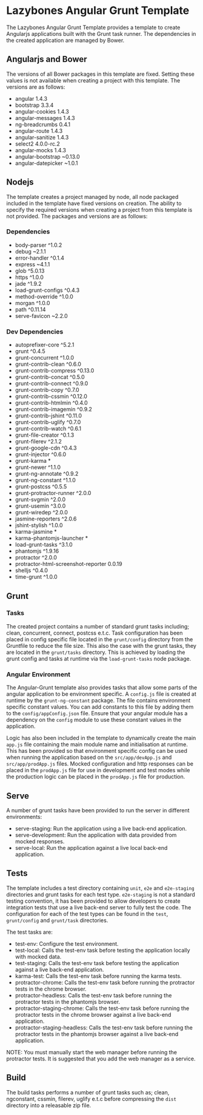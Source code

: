# Lazybones Angular Grunt Template

The Lazybones Angular Grunt Template provides a template to create Angularjs applications built with the Grunt task runner.
The dependencies in the created application are managed by Bower.

## Angularjs and Bower

The versions of all Bower packages in this template are fixed. Setting these values is not available when creating a project
with this template. The versions are as follows:

* angular  1.4.3
* bootstrap  3.3.4
* angular-cookies  1.4.3
* angular-messages  1.4.3
* ng-breadcrumbs  0.4.1
* angular-route  1.4.3
* angular-sanitize  1.4.3
* select2  4.0.0-rc.2
* angular-mocks  1.4.3
* angular-bootstrap  ~0.13.0
* angular-datepicker  ~1.0.1

## Nodejs

The template creates a project managed by node, all node packaged included in the template have fixed versions on creation. The ability to specify the required versions when creating a project from this template is not provided. The packages and versions are as follows:

### Dependencies

* body-parser  ^1.0.2
* debug  ~2.1.1
* error-handler  ^0.1.4
* express  ~4.1.1
* glob  ^5.0.13
* https  ^1.0.0
* jade  ^1.9.2
* load-grunt-configs  ^0.4.3
* method-override  ^1.0.0
* morgan  ^1.0.0
* path  ^0.11.14
* serve-favicon  ~2.2.0

### Dev Dependencies

* autoprefixer-core  ^5.2.1
* grunt  ^0.4.5
* grunt-concurrent  ^1.0.0
* grunt-contrib-clean  ^0.6.0
* grunt-contrib-compress  ^0.13.0
* grunt-contrib-concat  ^0.5.0
* grunt-contrib-connect  ^0.9.0
* grunt-contrib-copy  ^0.7.0
* grunt-contrib-cssmin  ^0.12.0
* grunt-contrib-htmlmin  ^0.4.0
* grunt-contrib-imagemin  ^0.9.2
* grunt-contrib-jshint  ^0.11.0
* grunt-contrib-uglify  ^0.7.0
* grunt-contrib-watch  ^0.6.1
* grunt-file-creator  ^0.1.3
* grunt-filerev  ^2.1.2
* grunt-google-cdn  ^0.4.3
* grunt-injector  ^0.6.0
* grunt-karma  *
* grunt-newer  ^1.1.0
* grunt-ng-annotate  ^0.9.2
* grunt-ng-constant  ^1.1.0
* grunt-postcss  ^0.5.5
* grunt-protractor-runner  ^2.0.0
* grunt-svgmin  ^2.0.0
* grunt-usemin  ^3.0.0
* grunt-wiredep  ^2.0.0
* jasmine-reporters  ^2.0.6
* jshint-stylish  ^1.0.0
* karma-jasmine  *
* karma-phantomjs-launcher  *
* load-grunt-tasks  ^3.1.0
* phantomjs  ^1.9.16
* protractor  ^2.0.0
* protractor-html-screenshot-reporter  0.0.19
* shelljs  ^0.4.0
* time-grunt  ^1.0.0

## Grunt

### Tasks

The created project contains a number of standard grunt tasks including; clean, concurrent, connect, postcss e.t.c. Task configuration has been placed in config specific file located in the `grunt/config` directory from the Gruntfile to reduce the file size. This also the case with the grunt tasks, they are located in the `grunt/tasks` directory. This is achieved by loading the grunt config and tasks at runtime via the `load-grunt-tasks` node package.

### Angular Environment

The Angular-Grunt template also provides tasks that allow some parts of the angular application to be environment specific. A `config.js` file is created at runtime by the `grunt-ng-constant` package. The file contains environment specific constant values. You can add constants to this file by adding them to the `config/appConfig.json` file. Ensure that your angular module has a dependency on the `config` module to use these constant values in the application.  

Logic has also been included in the template to dynamically create the main `app.js` file containing the main module name and initialisation at runtime. This has been provided so that environment specific config can be used when running the application based on the `src/app/devApp.js` and `src/app/prodApp.js` files. Mocked configuration and http responses can be placed in the `prodApp.js` file for use in development and test modes while the production logic can be placed in the `prodApp.js` file for production.

## Serve

A number of grunt tasks have been provided to run the server in different environments:

* serve-staging: Run the application using a live back-end application.
* serve-development: Run the application with data provided from mocked responses.
* serve-local: Run the application against a live local back-end application.

## Tests

The template includes a test directory containing `unit`, `e2e` and `e2e-staging` directories and grunt tasks for each test type. `e2e-staging` is not a standard testing convention, it has been provided to allow developers to create integration tests that use a live back-end server to fully test the code. The configuration for each of the test types can be found in the `test`, `grunt/config` and `grunt/task` directories.

The test tasks are:

* test-env: Configure the test environment.
* test-local: Calls the test-env task before testing the application locally with mocked data.
* test-staging: Calls the test-env task before testing the application against a live back-end application.
* karma-test: Calls the test-env task before running the karma tests.
* protractor-chrome: Calls the test-env task before running the protractor tests in the chrome browser.
* protractor-headless: Calls the test-env task before running the protractor tests in the phantomjs browser.
* protractor-staging-chrome: Calls the test-env task before running the protractor tests in the chrome browser against a live back-end application.
* protractor-staging-headless: Calls the test-env task before running the protractor tests in the phantomjs browser against a live back-end application.

NOTE: You must manually start the web manager before running the protractor tests. It is suggested that you add the web manager as a service.

## Build

The build tasks performs a number of grunt tasks such as; clean, ngconstant, cssmin, filerev, uglify e.t.c before compressing the `dist` directory into a releasable zip file.
